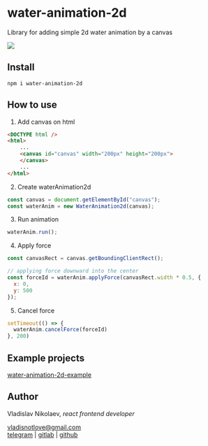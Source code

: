 # water-animation-2d

Library for adding simple 2d water animation by a canvas

<img src="https://drive.google.com/uc?export=view&id=1OymyLfbJfDvWJoJjXwOTxC6Wy31ITlS_">

## Install

```console
npm i water-animation-2d
```

## How to use

1. Add canvas on html

```html
<DOCTYPE html />
<html>
    ...
    <canvas id="canvas" width="200px" height="200px">
    </canvas>
    ...
</html>
```

2. Create waterAnimation2d

```js
const canvas = document.getElementById("canvas");
const waterAnim = new WaterAnimation2d(canvas);
```

3. Run animation

```js
waterAnim.run();
```

4. Apply force

```js
const canvasRect = canvas.getBoundingClientRect();

// applying force downward into the center
const forceId = waterAnim.applyForce(canvasRect.width * 0.5, {
  x: 0,
  y: 500
});
```

5. Cancel force

```js
setTimeout(() => {
  waterAnim.cancelForce(forceId)
}, 200)
```

## Example projects

<a href="https://github.com/vladisnotlove/water-animation-2d-example">
water-animation-2d-example
</a>

## Author

Vladislav Nikolaev, *react frontend developer*

vladisnotlove@gmail.com<br/>
<a href="https://t.me/vladisnotlove">telegram</a> |
<a href="https://gitlab.com/vladisnotlove">gitlab</a> |
<a href="https://github.com/vladisnotlove">github</a>
